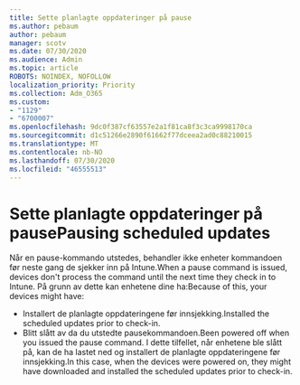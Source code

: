 ```yaml
---
title: Sette planlagte oppdateringer på pause
ms.author: pebaum
author: pebaum
manager: scotv
ms.date: 07/30/2020
ms.audience: Admin
ms.topic: article
ROBOTS: NOINDEX, NOFOLLOW
localization_priority: Priority
ms.collection: Adm_O365
ms.custom:
- "1129"
- "6700007"
ms.openlocfilehash: 9dc0f387cf63557e2a1f81ca8f3c3ca9998170ca
ms.sourcegitcommit: d1c51266e2890f61662f77dceea2ad0c88210015
ms.translationtype: MT
ms.contentlocale: nb-NO
ms.lasthandoff: 07/30/2020
ms.locfileid: "46555513"
---
```

# <a name="pausing-scheduled-updates"></a><span data-ttu-id="0014f-102">Sette planlagte oppdateringer på pause</span><span class="sxs-lookup"><span data-stu-id="0014f-102">Pausing scheduled updates</span></span>

<span data-ttu-id="0014f-103">Når en pause-kommando utstedes, behandler ikke enheter kommandoen før neste gang de sjekker inn på Intune.</span><span class="sxs-lookup"><span data-stu-id="0014f-103">When a pause command is issued, devices don't process the command until the next time they check in to Intune.</span></span> <span data-ttu-id="0014f-104">På grunn av dette kan enhetene dine ha:</span><span class="sxs-lookup"><span data-stu-id="0014f-104">Because of this, your devices might have:</span></span>

- <span data-ttu-id="0014f-105">Installert de planlagte oppdateringene før innsjekking.</span><span class="sxs-lookup"><span data-stu-id="0014f-105">Installed the scheduled updates prior to check-in.</span></span>
- <span data-ttu-id="0014f-106">Blitt slått av da du utstedte pausekommandoen.</span><span class="sxs-lookup"><span data-stu-id="0014f-106">Been powered off when you issued the pause command.</span></span> <span data-ttu-id="0014f-107">I dette tilfellet, når enhetene ble slått på, kan de ha lastet ned og installert de planlagte oppdateringene før innsjekking.</span><span class="sxs-lookup"><span data-stu-id="0014f-107">In this case, when the devices were powered on, they might have downloaded and installed the scheduled updates prior to check-in.</span></span>